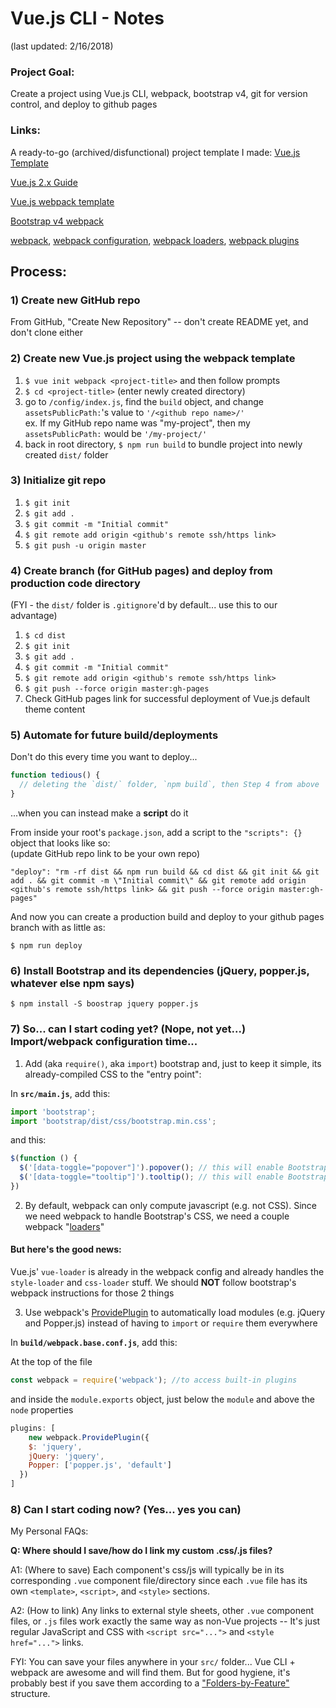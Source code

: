 # Vue.js CLI - Notes
(last updated: 2/16/2018)

### Project Goal:
Create a project using Vue.js CLI, webpack, bootstrap v4, git for version control, and deploy to github pages

### Links:

A ready-to-go (archived/disfunctional) project template I made: [Vue.js Template](https://github.com/BenRGarcia/Vue.js-Bootstrapv4-Template)

[Vue.js 2.x Guide](https://vuejs.org/v2/guide/installation.html#CLI)

[Vue.js webpack template](https://vuejs-templates.github.io/webpack/)

[Bootstrap v4 webpack](https://getbootstrap.com/docs/4.0/getting-started/webpack/)

[webpack](https://webpack.js.org/concepts/), [webpack configuration](https://webpack.js.org/configuration/), [webpack loaders](https://webpack.js.org/loaders/), [webpack plugins](https://webpack.js.org/plugins/)

## Process:

### 1) Create new GitHub repo
From GitHub, "Create New Repository" -- don't create README yet, and don't clone either

### 2) Create new Vue.js project using the webpack template
1) `$ vue init webpack <project-title>` and then follow prompts
2) `$ cd <project-title>` (enter newly created directory)
3) go to `/config/index.js`, find the `build` object, and change `assetsPublicPath:`'s value to `'/<github repo name>/'`  
ex. If my GitHub repo name was "my-project", then my `assetsPublicPath:` would be `'/my-project/'`
4) back in root directory, `$ npm run build` to bundle project into newly created `dist/` folder

### 3) Initialize git repo
1) `$ git init`
2) `$ git add .`
3) `$ git commit -m "Initial commit"`
4) `$ git remote add origin <github's remote ssh/https link>`
5) `$ git push -u origin master`

### 4) Create branch (for GitHub pages) and deploy from production code directory
(FYI - the `dist/` folder is `.gitignore`'d by default... use this to our advantage)
1) `$ cd dist`
2) `$ git init`
3) `$ git add .`
4) `$ git commit -m "Initial commit"`
5) `$ git remote add origin <github's remote ssh/https link>`
6) `$ git push --force origin master:gh-pages`
7) Check GitHub pages link for successful deployment of Vue.js default theme content

### 5) Automate for future build/deployments
Don't do this every time you want to deploy...
```js
function tedious() {
  // deleting the `dist/` folder, `npm build`, then Step 4 from above
} 
```
...when you can instead make a **script** do it

From inside your root's `package.json`, add a script to the `"scripts": {}` object that looks like so:  
(update GitHub repo link to be your own repo)
```
"deploy": "rm -rf dist && npm run build && cd dist && git init && git add . && git commit -m \"Initial commit\" && git remote add origin <github's remote ssh/https link> && git push --force origin master:gh-pages"
```

And now you can create a production build and deploy to your github pages branch with as little as:

`$ npm run deploy`

### 6) Install Bootstrap and its dependencies (jQuery, popper.js, whatever else npm says)
`$ npm install -S boostrap jquery popper.js`

### 7) So... can I start coding yet? (Nope, not yet...) Import/webpack configuration time...

1) Add (aka `require()`, aka `import`) bootstrap and, just to keep it simple, its already-compiled CSS to the "entry point":

In **`src/main.js`**, add this:
```js
import 'bootstrap';
import 'bootstrap/dist/css/bootstrap.min.css';
```
and this:
```js
$(function () {
  $('[data-toggle="popover"]').popover(); // this will enable Bootstrap's popovers if you need them
  $('[data-toggle="tooltip"]').tooltip(); // this will enable Bootstrap's tooltips if you need them
})
```

2) By default, webpack can only compute javascript (e.g. not CSS). Since we need webpack to handle Bootstrap's CSS, we need a couple webpack "[loaders](https://webpack.js.org/guides/asset-management/#loading-css)"

#### But here's the good news: 

Vue.js' `vue-loader` is already in the webpack config and already handles the `style-loader` and `css-loader` stuff. We should **NOT** follow bootstrap's webpack instructions for those 2 things

3) Use webpack's [ProvidePlugin](https://webpack.js.org/plugins/provide-plugin/) to automatically load modules (e.g. jQuery and Popper.js) instead of having to `import` or `require` them everywhere

In **`build/webpack.base.conf.js`**, add this:

At the top of the file
```js
const webpack = require('webpack'); //to access built-in plugins
```
and inside the `module.exports` object, just below the `module` and above the `node` properties
```js
plugins: [
    new webpack.ProvidePlugin({
    $: 'jquery',
    jQuery: 'jquery',
    Popper: ['popper.js', 'default'] 
  })
]
```

### 8) Can I start coding now? (Yes... yes you can)

My Personal FAQs:

**Q: Where should I save/how do I link my custom .css/.js files?**

A1: (Where to save) Each component's css/js will typically be in its corresponding `.vue` component file/directory since each `.vue` file has its own `<template>`, `<script>`, and `<style>` sections.

A2: (How to link) Any links to external style sheets, other `.vue` component files, or `.js` files work exactly the same way as non-Vue projects -- It's just regular JavaScript and CSS with `<script src="...">` and `<style href="...">` links.

FYI: You can save your files anywhere in your `src/` folder... Vue CLI + webpack are awesome and will find them. But for good hygiene, it's probably best if you save them according to a ["Folders-by-Feature"](https://github.com/johnpapa/angular-styleguide/blob/master/a1/README.md#application-structure) structure.
